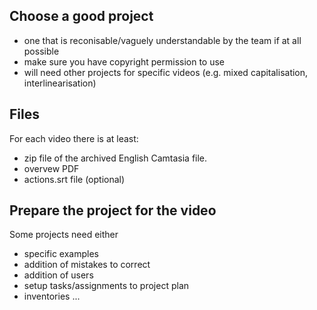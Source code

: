 ## Choose a good project
- one that is reconisable/vaguely understandable by the team if at all possible
- make sure you have copyright permission to use
- will need other projects for specific videos (e.g. mixed capitalisation, interlinearisation)

## Files
For each video there is at least:
- zip file of the archived English Camtasia file.
- overvew PDF
- actions.srt file (optional)

## Prepare the project for the video
Some projects need either
- specific examples
- addition of mistakes to correct
- addition of users
- setup tasks/assignments to project plan
- inventories ...